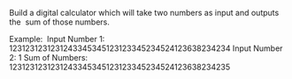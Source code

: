 Build a digital calculator which will take two numbers as input and outputs the  sum of those
numbers. 



Example: 
Input Number 1: 1231231231231243345345123123345234524123638234234
Input Number 2: 1
Sum of Numbers: 1231231231231243345345123123345234524123638234235
